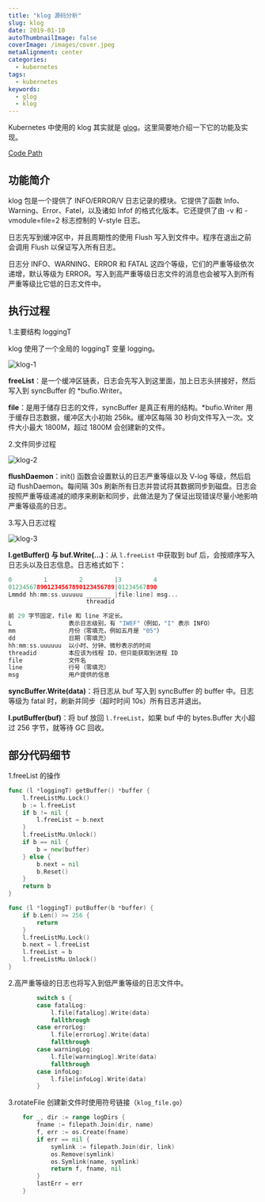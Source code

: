```yaml
---
title: "klog 源码分析"
slug: klog
date: 2019-01-10
autoThumbnailImage: false
coverImage: /images/cover.jpeg
metaAlignment: center
categories:
  - kubernetes
tags:
  - kubernetes
keywords:
  - glog
  - klog
---
```


Kubernetes 中使用的 klog 其实就是 [glog](https://github.com/golang/glog)。这里简要地介绍一下它的功能及实现。

<!--more-->

[Code Path](https://github.com/kubernetes/kubernetes/tree/release-1.13/vendor/k8s.io/klog)

## 功能简介

klog 包是一个提供了 INFO/ERROR/V 日志记录的模块。它提供了函数 Info、Warning、Error、Fatel，以及诸如 Infof 的格式化版本。它还提供了由 -v 和 -vmodule=file=2 标志控制的 V-style 日志。

日志先写到缓冲区中，并且周期性的使用 Flush 写入到文件中。程序在退出之前会调用 Flush 以保证写入所有日志。

日志分 INFO、WARNING、ERROR 和 FATAL 这四个等级，它们的严重等级依次递增，默认等级为 ERROR。写入到高严重等级日志文件的消息也会被写入到所有严重等级比它低的日志文件中。

## 执行过程

1.主要结构 loggingT

klog 使用了一个全局的 loggingT 变量 logging。

![klog-1](/images/2019/01/klog-1.svg)

**freeList**：是一个缓冲区链表，日志会先写入到这里面，加上日志头拼接好，然后写入到 syncBuffer 的 \*bufio.Writer。

**file**：是用于储存日志的文件，syncBuffer 是真正有用的结构。\*bufio.Writer 用于缓存日志数据，缓冲区大小初始 256k。缓冲区每隔 30 秒向文件写入一次。文件大小最大 1800M，超过 1800M 会创建新的文件。

2.文件同步过程

![klog-2](/images/2019/01/klog-2.svg)

**flushDaemon**：init() 函数会设置默认的日志严重等级以及 V-log 等级，然后启动 flushDaemon。每间隔 30s 刷新所有日志并尝试将其数据同步到磁盘。日志会按照严重等级递减的顺序来刷新和同步，此做法是为了保证出现错误尽量小地影响严重等级高的日志。

3.写入日志过程

![klog-3](/images/2019/01/klog-3.svg)

**l.getBuffer() 与 buf.Write(...)**：从 `l.freeList` 中获取到 buf 后，会按顺序写入日志头以及日志信息。日志格式如下：

```go
0         1         2         |3         4
012345678901234567890123456789|01234567890
Lmmdd hh:mm:ss.uuuuuu _______ |file:line] msg...
                      threadid

前 29 字节固定，file 和 line 不定长。
L                表示日志级别，有 "IWEF"（例如，"I" 表示 INFO）
mm               月份（零填充，例如五月是 "05"）
dd               日期（零填充）
hh:mm:ss.uuuuuu  以小时、分钟、微秒表示的时间
threadid         本应该为线程 ID，但只能获取到进程 ID
file             文件名
line             行号（零填充）
msg              用户提供的信息
```

**syncBuffer.Write(data)**：将日志从 buf 写入到 syncBuffer 的 buffer 中。日志等级为 fatal 时，刷新并同步（超时时间 10s）所有日志并退出。

**l.putBuffer(buf)**：将 buf 放回 `l.freeList`，如果 buf 中的 bytes.Buffer 大小超过 256 字节，就等待 GC 回收。

## 部分代码细节

1.freeList 的操作

```go
func (l *loggingT) getBuffer() *buffer {
	l.freeListMu.Lock()
	b := l.freeList
	if b != nil {
		l.freeList = b.next
	}
	l.freeListMu.Unlock()
	if b == nil {
		b = new(buffer)
	} else {
		b.next = nil
		b.Reset()
	}
	return b
}

func (l *loggingT) putBuffer(b *buffer) {
	if b.Len() >= 256 {
		return
	}
	l.freeListMu.Lock()
	b.next = l.freeList
	l.freeList = b
	l.freeListMu.Unlock()
}
```

2.高严重等级的日志也将写入到低严重等级的日志文件中。

```go
		switch s {
		case fatalLog:
			l.file[fatalLog].Write(data)
			fallthrough
		case errorLog:
			l.file[errorLog].Write(data)
			fallthrough
		case warningLog:
			l.file[warningLog].Write(data)
			fallthrough
		case infoLog:
			l.file[infoLog].Write(data)
		}
```

3.rotateFile 创建新文件时使用符号链接（`klog_file.go`）

```go
	for _, dir := range logDirs {
		fname := filepath.Join(dir, name)
		f, err := os.Create(fname)
		if err == nil {
			symlink := filepath.Join(dir, link)
			os.Remove(symlink)
			os.Symlink(name, symlink)
			return f, fname, nil
		}
		lastErr = err
	}
```
